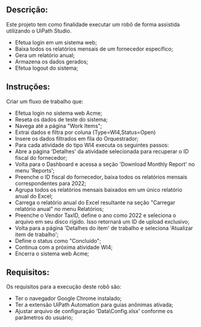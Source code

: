 ## Descrição:

 Este projeto tem como finalidade executar um robô de forma assistida utilizando o UiPath Studio.
 
 - Efetua login em um sistema web;
 - Baixa todos os relatórios mensais de um fornecedor específico;
 - Gera um relatório anual;
 - Armazena os dados gerados;
 - Efetua logout do sistema;
 
 
## Instruções:

Criar um fluxo de trabalho que: 
 - Efetua login no sistema web Acme;
 - Reseta os dados de teste do sistema;
 - Navega até a página "Work Items";
 - Extrai dados e filtra por coluna (Type=WI4,Status=Open)
 - Insere os dados filtrados em fila do Orquestrador;
 - Para cada atividade do tipo WI4 executa os seguintes passos:
  - Abre a página 'Detalhes' da atividade selecionada para recuperar o ID fiscal do fornecedor;
  - Volta para o Dashboard e acessa a seção 'Download Monthly Report' no menu 'Reports';
  - Preenche o ID fiscal do fornecedor, baixa todos os relatórios mensais correspondentes para 2022;
  - Agrupa todos os relatórios mensais baixados em um único relatório anual do Excel;
  - Carrega o relatório anual do Excel resultante na seção "Carregar relatório anual" no menu Relatórios;
  - Preenche o Vendor TaxID, define o ano como 2022 e seleciona o arquivo em seu disco rígido. Isso retornará um ID de upload exclusivo;
  - Volta para a página 'Detalhes do item' de trabalho e seleciona 'Atualizar item de trabalho';
  - Define o status como "Concluído";    
  - Continua com a próxima atividade WI4;    
 - Encerra o sistema web Acme;

## Requisitos:

 Os requisitos para a execução deste robô são:

- Ter o navegador Google Chrome instalado; 
- Ter a extensão UiPath Automation para guias anônimas ativada;
- Ajustar arquivo de configuração 'Data\Config.xlsx' conforme os parâmetros do usuário;
